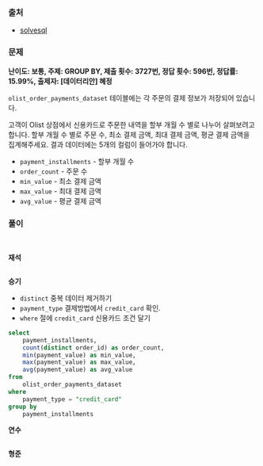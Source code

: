 ### 출처
- [solvesql](https://solvesql.com/problems/installment-month/)

### 문제

**난이도: 보통, 주제: GROUP BY, 제출 횟수: 3727번, 정답 횟수: 596번, 정답률: 15.99%, 출제자: [데이터리안] 혜정**

`olist_order_payments_dataset` 테이블에는 각 주문의 결제 정보가 저장되어 있습니다.

고객이 Olist 상점에서 신용카드로 주문한 내역을 할부 개월 수 별로 나누어 살펴보려고 합니다. 할부 개월 수 별로 주문 수, 최소 결제 금액, 최대 결제 금액, 평균 결제 금액을 집계해주세요. 결과 데이터에는 5개의 컬럼이 들어가야 합니다.

- `payment_installments` - 할부 개월 수
- `order_count` - 주문 수
- `min_value` - 최소 결제 금액
- `max_value` - 최대 결제 금액
- `avg_value` - 평균 결제 금액

### 풀이
<br>

**재석**

```sql

```   

**승기**
- `distinct` 중복 데이터 제거하기
- `payment_type` 결제방법에서 `credit_card` 확인.
- `where` 절에 `credit_card` 신용카드 조건 달기

```sql
select
    payment_installments,
    count(distinct order_id) as order_count,
    min(payment_value) as min_value,
    max(payment_value) as max_value,
    avg(payment_value) as avg_value
from
    olist_order_payments_dataset
where
    payment_type = "credit_card"
group by
    payment_installments
```

**연수**

```sql

```

**형준**
```sql

```
